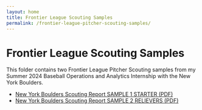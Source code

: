 ```yaml
---
layout: home
title: Frontier League Scouting Samples
permalink: /frontier-league-pitcher-scouting-samples/
---
```


# Frontier League Scouting Samples
This folder contains two Frontier League Pitcher Scouting samples from my Summer 2024 Baseball Operations and Analytics Internship with the New York Boulders.  

- [New York Boulders Scouting Report SAMPLE 1 STARTER (PDF)](frontier-league-pitcher-scouting-samples/SAMPLE%20#1%20New%20York%20Boulders%20Scouting%20Report%20and%20Release%20Points.pdf)
- [New York Boulders Scouting Report SAMPLE 2 RELIEVERS (PDF)](frontier-league-pitcher-scouting-samples/SAMPLE%20#2%20New%20York%20Boulders%20Relievers%20Scouting%20Report.pdf)
